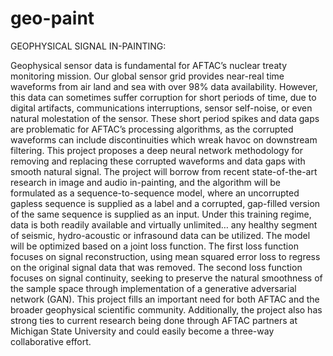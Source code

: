 # geo-paint

GEOPHYSICAL SIGNAL IN-PAINTING:

Geophysical sensor data is fundamental for AFTAC’s nuclear treaty monitoring mission. Our global sensor grid provides near-real time waveforms from air land and sea with over 98% data availability. However, this data can sometimes suffer corruption for short periods of time, due to digital artifacts, communications interruptions, sensor self-noise, or even natural molestation of the sensor. These short period spikes and data gaps are problematic for AFTAC’s processing algorithms, as the corrupted waveforms can include discontinuities which wreak havoc on downstream filtering. This project proposes a deep neural network methodology for removing and replacing these corrupted waveforms and data gaps with smooth natural signal. The project will borrow from recent state-of-the-art research in image and audio in-painting, and the algorithm will be formulated as a sequence-to-sequence model, where an uncorrupted gapless sequence is supplied as a label and a corrupted, gap-filled version of the same sequence is supplied as an input. Under this training regime, data is both readily available and virtually unlimited… any healthy segment of seismic, hydro-acoustic or infrasound data can be utilized. The model will be optimized based on a joint loss function. The first loss function focuses on signal reconstruction, using mean squared error loss to regress on the original signal data that was removed. The second loss function focuses on signal continuity, seeking to preserve the natural smoothness of the sample space through implementation of a generative adversarial network (GAN). This project fills an important need for both AFTAC and the broader geophysical scientific community. Additionally, the project also has strong ties to current research being done through AFTAC partners at Michigan State University and could easily become a three-way collaborative effort.
